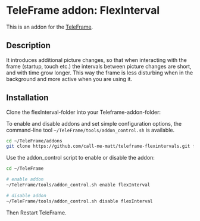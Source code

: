 # TeleFrame addon: FlexInterval

This is an addon for the [TeleFrame](https://github.com/LukeSkywalker92/TeleFrame).

## Description

It introduces additional picture changes, so that when interacting with the frame (startup, touch etc.) the intervals between picture changes are short, and with time grow longer. This way the frame is less disturbing when in the background and more active when you are using it. 

## Installation

Clone the flexInterval-folder into your Teleframe-addon-folder:


To enable and disable addons and set simple configuration options, the command-line tool `~/TeleFrame/tools/addon_control.sh` is available.

```sh
cd ~/TeleFrame/addons
git clone https://github.com/call-me-matt/teleframe-flexintervals.git flexInterval
```

Use the addon_control script to enable or disable the addon:

```sh
cd ~/TeleFrame

# enable addon
~/TeleFrame/tools/addon_control.sh enable flexInterval

# disable addon
~/TeleFrame/tools/addon_control.sh disable flexInterval
```

Then Restart TeleFrame.

